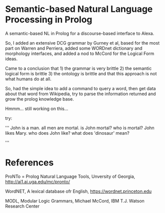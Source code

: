 # Semantic-based Natural Language Processing in Prolog

A semantic-based NL in Prolog for a discourse-based interface to Alexa.

So, I added an extensive DCG grammar by Gurney et al, based for the most part on Warren and Perriera, added some WORDnet dictionary and morphology interfaces, and added a nod to McCord for the Logical Form ideas.

Came to a conclusion that 1) the grammar is very brittle 2) the semantic logical form is brittle 3) the ontology is brittle and that this approach is not what humans do at all.

So, had the simple idea to add a command to query a word, then get data about that word from Wikipedia, try to parse the information returned and grow the prolog knowledge base. 

Hmmm... still working on this...

try: 

'''
John is a man.
all men are mortal.
is John mortal?
who is mortal?
John likes Mary.
who does John like?
what does 'dinosaur' mean?

'''

# References

ProNTo = Prolog Natural Language Tools, Unversity of Georgia, http://ai1.ai.uga.edu/mc/pronto/

WordNET, A lexical database ofr English, https://wordnet.princeton.edu

MODL, Modular Logic Grammars, Michael McCord, IBM T.J. Watson Research Center

